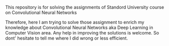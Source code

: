 This repository is for solving the assignments of Standord University course on Convolutional Neural Networks

Therefore, here I am trying to solve those assignment to enrich my knowledge about Convolutional Neural Networks aka Deep Learning in Computer Vision area. Any help in improving the solutions is welcome. So dont' hesitate to tell me where I did wrong or less efficient.
